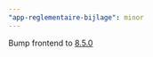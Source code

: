 ```yaml
---
"app-reglementaire-bijlage": minor
---
```


Bump frontend to [8.5.0](https://github.com/lblod/frontend-reglementaire-bijlage/releases/tag/v8.5.0)
